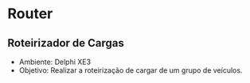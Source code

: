 # Router

Roteirizador de Cargas
----------------------
- Ambiente: Delphi XE3
- Objetivo: Realizar a roteirização de cargar de um grupo de veículos.
